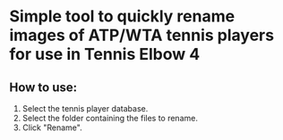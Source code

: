 # Simple tool to quickly rename images of ATP/WTA tennis players for use in Tennis Elbow 4

## How to use:

1. Select the tennis player database.
2. Select the folder containing the files to rename.
3. Click "Rename".

